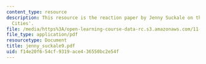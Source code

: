 ```yaml
---
content_type: resource
description: This resource is the reaction paper by Jenny Suckale on the topic 'Resilient
  Cities'.
file: /media/https%3A/open-learning-course-data-rc.s3.amazonaws.com/11-941-disaster-vulnerability-and-resilience-spring-2005/f14e20f654cf9319ace436550bc2e54f_jenny_suckale9.pdf
file_type: application/pdf
resourcetype: Document
title: jenny_suckale9.pdf
uid: f14e20f6-54cf-9319-ace4-36550bc2e54f
---
```

